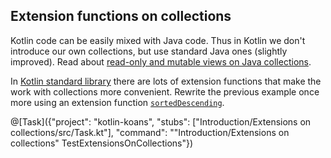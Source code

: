 ## Extension functions on collections

Kotlin code can be easily mixed with Java code.
Thus in Kotlin we don't introduce our own collections, but use standard Java ones (slightly improved).
Read about [read-only and mutable views on Java collections](http://blog.jetbrains.com/kotlin/2012/09/kotlin-m3-is-out/#Collections).

In [Kotlin standard library](http://kotlinlang.org/api/latest/jvm/stdlib/kotlin/)
there are lots of extension functions that make the work with collections more convenient.
Rewrite the previous example once more using an extension function
[`sortedDescending`](https://kotlinlang.org/api/latest/jvm/stdlib/kotlin.collections/kotlin.-iterable/sorted-descending.html).

@[Task]({"project": "kotlin-koans", "stubs": ["Introduction/Extensions on collections/src/Task.kt"], "command": "\"Introduction/Extensions on collections\" TestExtensionsOnCollections"})